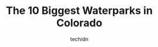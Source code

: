 ---
layout: ampstory
image: https://i0.wp.com/paketmu.com/wp-content/uploads/2023/06/lakeside-amusement-park-0-in-colorado-1686368093.jpeg?resize=640,853
author: techidn
featured: false
description: Explore the diverse Waterpark scene in Colorado, home to an incredible selection of 10 establishments catering to every taste. Whether youre in search of iconic favorites or undiscovered tr
title: The 10 Biggest Waterparks in Colorado
cover:
   title: The 10 Biggest Waterparks in Colorado
   subtitle: RICKPATE
   background: https://paketmu.com/wp-content/uploads/2023/06/lakeside-amusement-park-0-in-colorado-1686368093.jpeg

pages: 
 - layout: thirds
   top: <h1>#1 Elitch Gardens</h1>
   bottom: "<p>This was my first time visiting the park and i had a great time!! We went on a thursday from about 3-8 and we were able to go on like 5-6 rides the lines were pretty shor</p>"
   background: https://paketmu.com/wp-content/uploads/2023/06/lakeside-amusement-park-1-in-colorado-1686368093.jpeg
   backgroundblur: true
 - layout: thirds
   top: <h1>#2 Great Wolf Lodge Water Park | Colorado Springs</h1>
   bottom: "<p>We went there on a Saturday afternoon with our 2 kids. Right from the get go, it was a very pleasant experience. The reception staff was super warm and welcoming, they he</p>"
   background: https://paketmu.com/wp-content/uploads/2023/06/lakeside-amusement-park-2-in-colorado-1686368094.jpeg
   cta:
      link: https://paketmu.com/the-10-biggest-waterparks-in-colorado/
      text: The 10 Biggest Waterparks in Colorado
 - layout: thirds
   top: <h1>#3 Water World</h1>
   bottom: "<p>Such an exciting, and expansive water park. There are a ton of fun rides and slides for everyone, with a surprising amount of rides available for even some of the younges</p>"
   background: https://paketmu.com/wp-content/uploads/2023/06/lakeside-amusement-park-3-in-colorado-1686368095.jpeg
   cta:
      link: https://paketmu.com/the-10-biggest-waterparks-in-colorado/
      text: The 10 Biggest Waterparks in Colorado
 - layout: thirds
   top: <h1>#4 Lakeside Amusement Park</h1>
   bottom: "<p>4601 Sheridan Boulevard, Lakeside, CO 80212, United States</p>"
   background: https://images.unsplash.com/photo-1609083590460-7b8cc0ca65f8?ixlib=rb-4.0.3&ixid=MnwxMjA3fDB8MHxwaG90by1wYWdlfHx8fGVufDB8fHx8&auto=format&fit=crop&w=640&h=853&q=80
   cta:
      link: https://paketmu.com/the-10-biggest-waterparks-in-colorado/
      text: The 10 Biggest Waterparks in Colorado
 - layout: thirds
   top: <h1>#5 Bananas Fun Park</h1>
   bottom: "<p>2469 Riverside Pkwy, Grand Junction, CO 81505, United States</p>"
   background: https://images.unsplash.com/photo-1527067829737-402993088e6b?ixlib=rb-4.0.3&ixid=MnwxMjA3fDB8MHxwaG90by1wYWdlfHx8fGVufDB8fHx8&auto=format&fit=crop&w=640&h=853&q=80
   cta:
      link: https://paketmu.com/the-10-biggest-waterparks-in-colorado/
      text: The 10 Biggest Waterparks in Colorado
 - layout: thirds
   top: <h1>#6 Pirates Cove Water Park</h1>
   bottom: "<p>1225 W Belleview Ave, Littleton, CO 80120, United States</p>"
   background: https://images.unsplash.com/photo-1541356665065-22676f35dd40?ixlib=rb-4.0.3&ixid=MnwxMjA3fDB8MHxwaG90by1wYWdlfHx8fGVufDB8fHx8&auto=format&fit=crop&w=640&h=853&q=80
   cta:
      link: https://paketmu.com/the-10-biggest-waterparks-in-colorado/
      text: The 10 Biggest Waterparks in Colorado
 - layout: thirds
   top: <h1>#7 Bay Aquatic Park</h1>
   bottom: "<p>250 Spader Way, Broomfield, CO 80020, United States</p>"
   background: https://images.unsplash.com/photo-1489648022186-8f49310909a0?ixlib=rb-4.0.3&ixid=MnwxMjA3fDB8MHxwaG90by1wYWdlfHx8fGVufDB8fHx8&auto=format&fit=crop&w=640&h=853&q=80
   cta:
      link: https://paketmu.com/the-10-biggest-waterparks-in-colorado/
      text: The 10 Biggest Waterparks in Colorado
 - layout: thirds
   middle: Continue reading...
   background: https://images.unsplash.com/photo-1518640467707-6811f4a6ab73?ixlib=rb-4.0.3&ixid=MnwxMjA3fDB8MHxwaG90by1wYWdlfHx8fGVufDB8fHx8&auto=format&fit=crop&w=640&h=853&q=80
   cta:
      link: https://paketmu.com/the-10-biggest-waterparks-in-colorado/
      text: The 10 Biggest Waterparks in Colorado
      
---